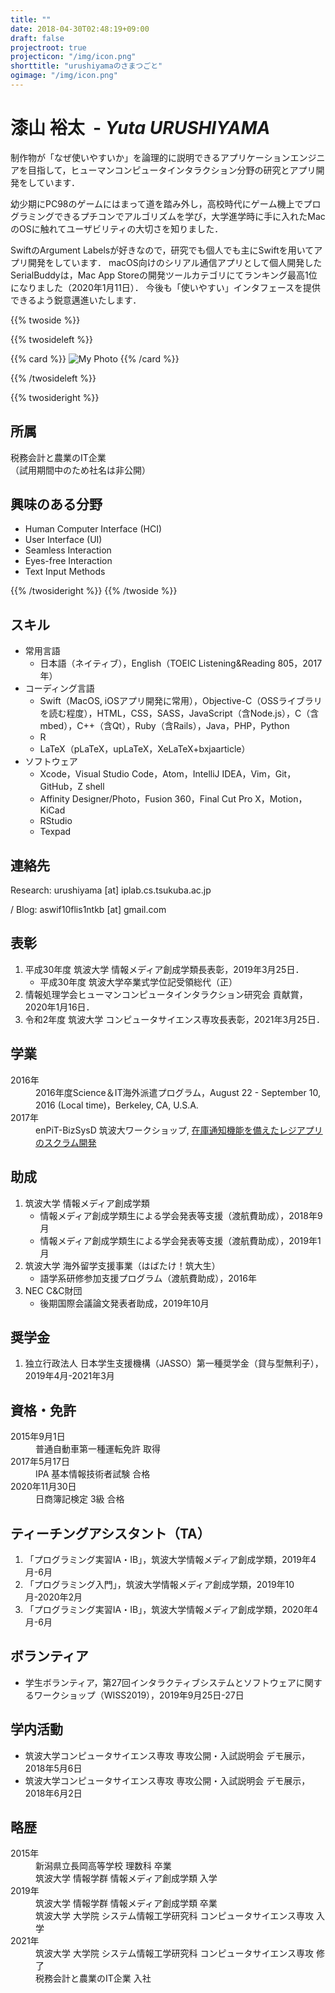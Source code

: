 ```yaml
---
title: ""
date: 2018-04-30T02:48:19+09:00
draft: false
projectroot: true
projecticon: "/img/icon.png"
shorttitle: "urushiyamaのさまつごと"
ogimage: "/img/icon.png"
---
```


<h1><span>漆山 裕太</span><wbr><span class="has-text-weight-light" style="display: inline-block;">&nbsp; - <i>Yuta URUSHIYAMA</i></span></h1>

制作物が「なぜ使いやすいか」を論理的に説明できるアプリケーションエンジニアを目指して，ヒューマンコンピュータインタラクション分野の研究とアプリ開発をしています．

幼少期にPC98のゲームにはまって道を踏み外し，高校時代にゲーム機上でプログラミングできるプチコンでアルゴリズムを学び，大学進学時に手に入れたMacのOSに触れてユーザビリティの大切さを知りました．

SwiftのArgument Labelsが好きなので，研究でも個人でも主にSwiftを用いてアプリ開発をしています．
macOS向けのシリアル通信アプリとして個人開発したSerialBuddyは，Mac App Storeの開発ツールカテゴリにてランキング最高1位になりました（2020年1月11日）．
今後も「使いやすい」インタフェースを提供できるよう鋭意邁進いたします．

<!--more-->

{{% twoside %}}

{{% twosideleft %}}

{{% card %}}
![My Photo](/img/face.png)
{{% /card %}}

{{% /twosideleft %}}

{{% twosideright %}}

## 所属

税務会計と農業のIT企業  
（試用期間中のため社名は非公開）
<!-- 筑波大学システム情報工学研究科コンピュータサイエンス専攻  
博士前期課程2年

[インタラクティブプログラミング研究室（IPLAB）](https://www.iplab.cs.tsukuba.ac.jp)  
WAVEチーム -->

<!-- ## 学会

- ACM Student Membership
- 情報処理学会 学生会員 -->

## 興味のある分野

- Human Computer Interface (HCI)
- User Interface (UI)
- Seamless Interaction
- Eyes-free Interaction
- Text Input Methods

{{% /twosideright %}}
{{% /twoside %}}

## スキル

- 常用言語
    - 日本語（ネイティブ），English（TOEIC Listening&Reading 805，2017年）
- コーディング言語
    - Swift（MacOS, iOSアプリ開発に常用），Objective-C（OSSライブラリを読む程度），HTML，CSS，SASS，JavaScript（含Node.js），C（含mbed），C++（含Qt），Ruby（含Rails），Java，PHP，Python
    - R
    - LaTeX（pLaTeX，upLaTeX，XeLaTeX+bxjaarticle）
- ソフトウェア
    - Xcode，Visual Studio Code，Atom，IntelliJ IDEA，Vim，Git，GitHub，Z shell
    - Affinity Designer/Photo，Fusion 360，Final Cut Pro X，Motion，KiCad
    - RStudio
    - Texpad

## 連絡先

Research: urushiyama [at] iplab.cs.tsukuba.ac.jp

<i class="fa fa-github" aria-hidden="true"></i> / Blog: aswif10flis1ntkb [at] gmail.com

## 表彰

1. 平成30年度 筑波大学 情報メディア創成学類長表彰，2019年3月25日．
    - 平成30年度 筑波大学卒業式学位記受領総代（正）
2. 情報処理学会ヒューマンコンピュータインタラクション研究会 貢献賞，2020年1月16日．
3. 令和2年度 筑波大学 コンピュータサイエンス専攻長表彰，2021年3月25日．

## 学業

<dl>
  <dt>2016年</dt>
    <dd>2016年度Science＆IT海外派遣プログラム，August 22 - September 10, 2016 (Local time)，Berkeley, CA, U.S.A.
  <dt>2017年</dt>
    <dd>enPiT-BizSysD 筑波大ワークショップ, <a href="https://github.com/enpitut2017/Regi-Urico-api">在庫通知機能を備えたレジアプリのスクラム開発</a></dd>
</dl>

## 助成

1. 筑波大学 情報メディア創成学類
    - 情報メディア創成学類生による学会発表等支援（渡航費助成），2018年9月
    - 情報メディア創成学類生による学会発表等支援（渡航費助成），2019年1月
2. 筑波大学 海外留学支援事業（はばたけ！筑大生）
    - 語学系研修参加支援プログラム（渡航費助成），2016年
3. NEC C&C財団
    - 後期国際会議論文発表者助成，2019年10月

## 奨学金

1. 独立行政法人 日本学生支援機構（JASSO）第一種奨学金（貸与型無利子），2019年4月-2021年3月

## 資格・免許

<dl>
  <dt>2015年9月1日</dt>
    <dd>普通自動車第一種運転免許 取得</dd>
  <dt>2017年5月17日</dt>
    <dd>IPA 基本情報技術者試験 合格</dd>
  <dt>2020年11月30日</dt>
    <dd>日商簿記検定 3級 合格</dd>
</dl>

## ティーチングアシスタント（TA）

1. 「プログラミング実習IA・IB」，筑波大学情報メディア創成学類，2019年4月-6月
2. 「プログラミング入門」，筑波大学情報メディア創成学類，2019年10月-2020年2月
3. 「プログラミング実習IA・IB」，筑波大学情報メディア創成学類，2020年4月-6月

## ボランティア

- 学生ボランティア，第27回インタラクティブシステムとソフトウェアに関するワークショップ（WISS2019），2019年9月25日-27日

## 学内活動

- 筑波大学コンピュータサイエンス専攻 専攻公開・入試説明会 デモ展示，2018年5月6日
- 筑波大学コンピュータサイエンス専攻 専攻公開・入試説明会 デモ展示，2018年6月2日

## 略歴

<dl>
  <dt>2015年</dt>
    <dd>新潟県立長岡高等学校 理数科 卒業</dd>
    <dd>筑波大学 情報学群 情報メディア創成学類 入学</dd>
  <dt>2019年</dt>
    <dd>筑波大学 情報学群 情報メディア創成学類 卒業</dd>
    <dd>筑波大学 大学院 システム情報工学研究科 コンピュータサイエンス専攻 入学</dd>
  <dt>2021年</dt>
    <dd>筑波大学 大学院 システム情報工学研究科 コンピュータサイエンス専攻 修了</dd>
    <dd>税務会計と農業のIT企業 入社</dd>
</dl>
